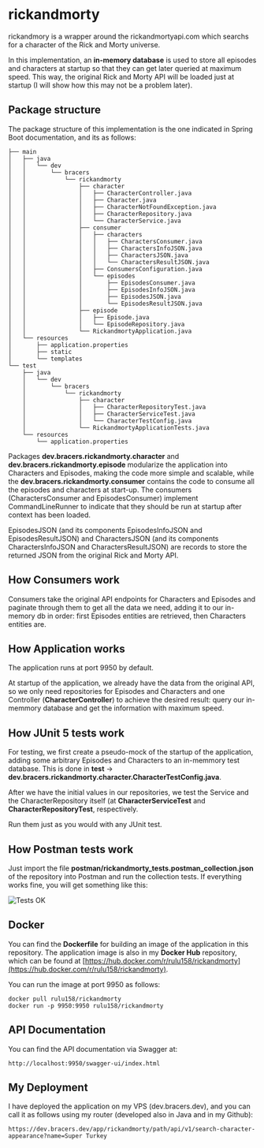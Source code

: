 # rickandmorty

rickandmory is a wrapper around the rickandmortyapi.com which searchs for a character of the Rick and Morty universe.

In this implementation, an **in-memory database** is used to store all episodes and characters at startup so that they can get later queried at maximum speed. This way, the original Rick and Morty API will be loaded just at startup (I will show how this may not be a problem later).

## Package structure

The package structure of this implementation is the one indicated in Spring Boot documentation, and its as follows:

```
├── main
│   ├── java
│   │   └── dev
│   │       └── bracers
│   │           └── rickandmorty
│   │               ├── character
│   │               │   ├── CharacterController.java
│   │               │   ├── Character.java
│   │               │   ├── CharacterNotFoundException.java
│   │               │   ├── CharacterRepository.java
│   │               │   └── CharacterService.java
│   │               ├── consumer
│   │               │   ├── characters
│   │               │   │   ├── CharactersConsumer.java
│   │               │   │   ├── CharactersInfoJSON.java
│   │               │   │   ├── CharactersJSON.java
│   │               │   │   └── CharactersResultJSON.java
│   │               │   ├── ConsumersConfiguration.java
│   │               │   └── episodes
│   │               │       ├── EpisodesConsumer.java
│   │               │       ├── EpisodesInfoJSON.java
│   │               │       ├── EpisodesJSON.java
│   │               │       └── EpisodesResultJSON.java
│   │               ├── episode
│   │               │   ├── Episode.java
│   │               │   └── EpisodeRepository.java
│   │               └── RickandmortyApplication.java
│   └── resources
│       ├── application.properties
│       ├── static
│       └── templates
└── test
    ├── java
    │   └── dev
    │       └── bracers
    │           └── rickandmorty
    │               ├── character
    │               │   ├── CharacterRepositoryTest.java
    │               │   ├── CharacterServiceTest.java
    │               │   └── CharacterTestConfig.java
    │               └── RickandmortyApplicationTests.java
    └── resources
        └── application.properties
```

Packages **dev.bracers.rickandmorty.character** and **dev.bracers.rickandmorty.episode** modularize the application into Characters and Episodes, making the code more simple and scalable, while the **dev.bracers.rickandmorty.consumer** contains the code to consume all the episodes and characters at start-up. The consumers (CharactersConsumer and EpisodesConsumer) implement CommandLineRunner to indicate that they should be run at startup after context has been loaded.

EpisodesJSON (and its components EpisodesInfoJSON and EpisodesResultJSON) and CharactersJSON (and its components CharactersInfoJSON and CharactersResultJSON) are records to store the returned JSON from the original Rick and Morty API.

## How Consumers work

Consumers take the original API endpoints for Characters and Episodes and paginate through them to get all the data we need, adding it to our in-memory db in order: first Episodes entities are retrieved, then Characters entities are.

## How Application works

The application runs at port 9950 by default.

At startup of the application, we already have the data from the original API, so we only need repositories for Episodes and Characters and one Controller (**CharacterController**) to achieve the desired result: query our in-memmory database and get the information with maximum speed.

## How JUnit 5 tests work

For testing, we first create a pseudo-mock of the startup of the application, adding some arbitrary Episodes and Characters to an in-memmory test database. This is done in **test** -> **dev.bracers.rickandmorty.character.CharacterTestConfig.java**.

After we have the initial values in our repositories, we test the Service and the CharacterRepository itself (at **CharacterServiceTest** and **CharacterRepositoryTest**, respectively.

Run them just as you would with any JUnit test.

## How Postman tests work

Just import the file **postman/rickandmorty_tests.postman_collection.json** of the repository into Postman and run the collection tests. If everything works fine, you will get something like this:

![Tests OK](http://bracers.dev/wp-content/uploads/2023/10/Screenshot-from-2023-10-08-19-20-59.png)

## Docker

You can find the **Dockerfile** for building an image of the application in this repository. The application image is also in my **Docker Hub** repository, which can be found at [https://hub.docker.com/r/rulu158/rickandmorty](https://hub.docker.com/r/rulu158/rickandmorty).

You can run the image at port 9950 as follows:

```
docker pull rulu158/rickandmorty
docker run -p 9950:9950 rulu158/rickandmorty
```

## API Documentation

You can find the API documentation via Swagger at:

```
http://localhost:9950/swagger-ui/index.html
```

## My Deployment

I have deployed the application on my VPS (dev.bracers.dev), and you can call it as follows using my router (developed also in Java and in my Github):

```
https://dev.bracers.dev/app/rickandmorty/path/api/v1/search-character-appearance?name=Super Turkey
```
